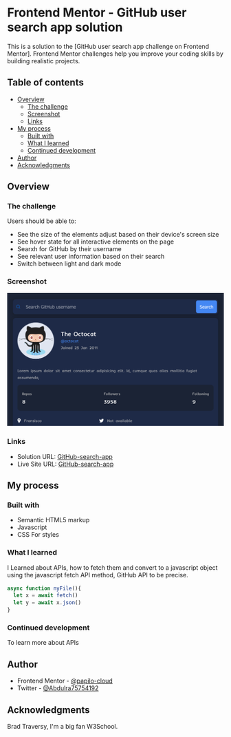 # Frontend Mentor - GitHub user search app solution

This is a solution to the [GitHub user search app challenge on Frontend Mentor]. Frontend Mentor challenges help you improve your coding skills by building realistic projects. 

## Table of contents

- [Overview](#overview)
  - [The challenge](#the-challenge)
  - [Screenshot](#screenshot)
  - [Links](#links)
- [My process](#my-process)
  - [Built with](#built-with)
  - [What I learned](#what-i-learned)
  - [Continued development](#continued-development)
- [Author](#author)
- [Acknowledgments](#acknowledgments)


## Overview

### The challenge

Users should be able to:

- See the size of the elements adjust based on their device's screen size
- See hover state for all interactive elements on the page
- Searxh for GitHub by their username
- See relevant user information based on their search
- Switch between light and dark mode

### Screenshot

![](Screen.png)

### Links

- Solution URL: [GitHub-search-app](https://papilo-cloud.github.io/GitHub-User-search-app/)
- Live Site URL: [GitHub-search-app](https://papilo-cloud.github.io/GitHub-User-search-app/)

## My process

### Built with

- Semantic HTML5 markup
- Javascript
- CSS For styles


### What I learned

I Learned about APIs, how to fetch them and convert to a javascript object
using the javascript fetch API method, GitHub API to be precise.

```js
async function nyFile(){
  let x = await fetch()
  let y = await x.json()
}
```

### Continued development

To learn more about APIs

## Author


- Frontend Mentor - [@papilo-cloud](https://www.frontendmentor.io/profile/papilo-cloud)
- Twitter - [@Abdulra75754192](https://www.twitter.com/@Abdulra75754192)



## Acknowledgments

Brad Traversy, I'm a big fan
W3School.
